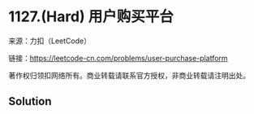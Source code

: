 # 1127.(Hard) 用户购买平台



来源：力扣（LeetCode）

链接：https://leetcode-cn.com/problems/user-purchase-platform 

著作权归领扣网络所有。商业转载请联系官方授权，非商业转载请注明出处。



## Solution 



```sql



```
    